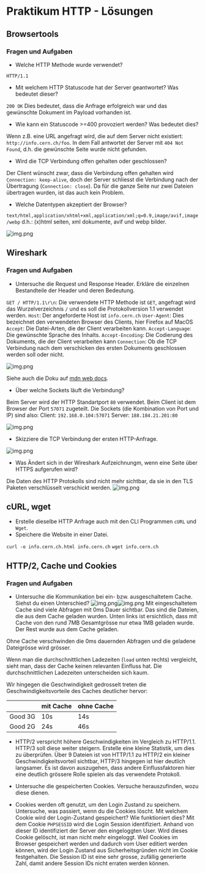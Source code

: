 # Praktikum HTTP - Lösungen
## Browsertools
### Fragen und Aufgaben
- Welche HTTP Methode wurde verwendet?

`HTTP/1.1`

- Mit welchem HTTP Statuscode hat der Server geantwortet? Was bedeutet dieser?

`200 OK` Dies bedeutet, dass die Anfrage erfolgreich war und das gewünschte Dokument im Payload vorhanden ist.

- Wie kann ein Statuscode >=400 provoziert werden? Was bedeutet dies?

Wenn z.B. eine URL angefragt wird, die auf dem Server nicht existiert: `http://info.cern.ch/foo`. In dem Fall antwortet der Server mit `404 Not Found`, d.h. die gewünschte Seite wurde nicht gefunden.

- Wird die TCP Verbindung offen gehalten oder geschlossen?

Der Client wünscht zwar, dass die Verbindung offen gehalten wird `Connection: keep-alive`, doch der Server schliesst die Verbindung nach der Übertragung (`Connection: close`).
Da für die ganze Seite nur zwei Dateien übertragen wurden, ist das auch kein Problem.

- Welche Datentypen akzeptiert der Browser?

`text/html,application/xhtml+xml,application/xml;q=0.9,image/avif,image/webp`
d.h.: (x)html seiten, xml dokumente, avif und webp bilder.

![img.png](screenshot_browser.png)

## Wireshark
### Fragen und Aufgaben
- Untersuche die Request und Response Header. Erkläre die einzelnen Bestandteile der Header und deren Bedeutung.

`GET / HTTP/1.1\r\n`: Die verwendete HTTP Methode ist `GET`, angefragt wird das Wurzelverzeichnis `/` und es soll die Protokollversion 1.1 verwendet werden.
`Host`: Der angeforderte Host ist `info.cern.ch`
`User-Agent`: Dies bezeichnet den verwendeten Browser des Clients, hier Firefox auf MacOS
`Accept`: Die Datei-Arten, die der Client verarbeiten kann.
`Accept-Language`: Die gewünschte Sprache des Inhalts.
`Accept-Encoding`: Die Codierung des Dokuments, die der Client verarbeiten kann
`Connection`: Ob die TCP Verbindung nach dem verschicken des ersten Dokuments geschlossen werden soll oder nicht.

![img.png](screenshot_wireshark.png)

Siehe auch die Doku auf [mdn web docs](https://developer.mozilla.org/en-US/docs/Web/HTTP).

- Über welche Sockets läuft die Verbindung?

Beim Server wird der HTTP Standartport `80` verwendet. Beim Client ist dem Browser der Port `57071` zugeteilt.
Die Sockets (die Kombination von Port und IP) sind also:
Client: `192.168.0.104:57071`
Server: `188.184.21.201:80`

![img.png](screenshot_wireshark_tcp.png)

- Skizziere die TCP Verbindung der ersten HTTP-Anfrage.

![img.png](TCP_Connection.png)

- Was Ändert sich in der Wireshark Aufzeichnungm, wenn eine Seite über HTTPS aufgerufen wird?

Die Daten des HTTP Protokolls sind nicht mehr sichtbar, da sie in den TLS Paketen verschlüsselt verschickt werden.
![img.png](wireshark_HTTPS.png)

## cURL, wget
- Erstelle dieselbe HTTP Anfrage auch mit den CLI Programmen `cURL` und `Wget`.
- Speichere die Website in einer Datei.

`curl -o info.cern.ch.html info.cern.ch`
`wget info.cern.ch`

## HTTP/2, Cache und Cookies
### Fragen und Aufgaben
- Untersuche die Kommunikation bei ein- bzw. ausgeschaltetem Cache. Siehst du einen Unterschied?
![img.png](teko.ch_cache.png)![img.png](teko.ch_nocache.png)
Mit eingeschaltetem Cache sind viele Abfragen mit 0ms Dauer sichtbar. 
Das sind die Dateien, die aus dem Cache geladen wurden.
Unten links ist ersichtlich, dass mit Cache von den rund 7MB Gesamtgrösse nur etwa 1MB geladen wurde.
Der Rest wurde aus dem Cache geladen.

Ohne Cache verschwinden die 0ms dauernden Abfragen und die geladene Dateigrösse wird grösser.

Wenn man die durchschnittlichen Ladezeiten (`load` unten rechts) vergleicht, sieht man, dass der Cache keinen relevanten Einfluss hat.
Die durchschnittlichen Ladezeiten unterscheiden sich kaum.

Wir hingegen die Geschwindigkeit gedrosselt treten die Geschwindigkeitsvorteile des Caches deutlicher hervor:

|         | mit Cache | ohne Cache |
|---------|-----------|------------|
| Good 3G | 10s       | 14s        |
| Good 2G | 24s       | 46s        |


- HTTP/2 verspricht höhere Geschwindigkeiten im Vergleich zu HTTP/1.1. HTTP/3 soll diese weiter steigern. Erstelle eine kleine Statistik, um dies zu überprüfen.
Über 9 Dateien ist von HTTP/1.1 zu HTTP/2 ein kleiner Geschwindigkeitsvorteil sichtbar, HTTP/3 hingegen ist hier deutlich langsamer.
Es ist davon auszugehen, dass andere Einflussfaktoren hier eine deutlich grössere Rolle spielen als das verwendete Protokoll.


- Untersuche die gespeicherten Cookies. Versuche herauszufinden, wozu diese dienen.
- Cookies werden oft genutzt, um den Login Zustand zu speichern. Untersuche, was passiert, wenn du die Cookies löscht. Mit welchem Cookie wird der Login-Zustand gespeichert? Wie funktioniert dies?
Mit dem Cookie `PHPSESSID` wird die Login Session identifiziert. 
Anhand von dieser ID identifiziert der Server den eingeloggten User. Wird dieses Cookie gelöscht, ist man nicht mehr eingeloggt.
Weil Cookies im Browser gespeichert werden und dadurch vom User editiert werden können, wird der Login Zustand aus Sicherheitsgründen nicht im Cookie festgehalten.
Die Session ID ist eine sehr grosse, zufällig generierte Zahl, damit andere Session IDs nicht erraten werden können.
